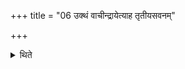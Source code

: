 +++
title = "06 उक्थं वाचीन्द्रायेत्याह तृतीयसवनम्"

+++

<details><summary>थिते</summary>

उक्थं वाचीन्द्रायेत्याह तृतीयसवनं प्रतिगीर्य । शस्त्रंशस्त्रं वा ६
</details>
